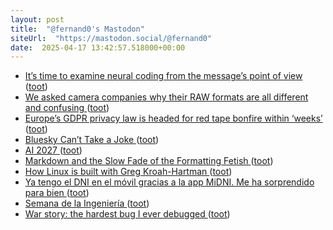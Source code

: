 ```yaml
---
layout: post
title:  "@fernand0's Mastodon"
siteUrl:  "https://mastodon.social/@fernand0"
date:  2025-04-17 13:42:57.518000+00:00
---
```

*  [It’s time to examine neural coding from the message’s point of view ](https://www.thetransmitter.org/neural-coding/its-time-to-examine-neural-coding-from-the-messages-point-of-view) ([toot](https://mastodon.social/@fernand0/114353594532837914))
*  [We asked camera companies why their RAW formats are all different and confusing ](https://www.theverge.com/tech/640119/camera-raw-spec-format-explained-adobe-dng-canon-nikon-sony-fujifil) ([toot](https://mastodon.social/@fernand0/114353292597122429))
*  [Europe’s GDPR privacy law is headed for red tape bonfire within ‘weeks’ ](https://www.politico.eu/article/eu-gdpr-privacy-law-europe-president-ursula-von-der-leyen) ([toot](https://mastodon.social/@fernand0/114353032520066532))
*  [Bluesky Can’t Take a Joke ](https://www.wired.com/story/bluesky-cant-take-a-joke) ([toot](https://mastodon.social/@fernand0/114352872511949244))
*  [AI 2027 ](https://ai-2027.com) ([toot](https://mastodon.social/@fernand0/114352547668587328))
*  [Markdown and the Slow Fade of the Formatting Fetish ](https://ia.net/topics/markdown-and-the-slow-fade-of-the-formatting-fetis) ([toot](https://mastodon.social/@fernand0/114352278816668962))
*  [How Linux is built with Greg Kroah-Hartman ](https://newsletter.pragmaticengineer.com/p/how-linux-is-built-with-greg-kroa) ([toot](https://mastodon.social/@fernand0/114350656401412271))
*  [Ya tengo el DNI en el móvil gracias a la app MiDNI. Me ha sorprendido para bien ](https://www.genbeta.com/a-fondo/tengo-dni-movil-gracias-a-app-midni-me-ha-sorprendido-para-bien-su-diseno-segurida) ([toot](https://mastodon.social/@fernand0/114348837257258914))
*  [Semana de la Ingeniería ](https://avecesunafoto.wordpress.com/2025/04/15/semana-de-la-ingenieria) ([toot](https://mastodon.social/@fernand0/114348725539380091))
*  [War story: the hardest bug I ever debugged ](https://www.clientserver.dev/p/war-story-the-hardest-bug-i-eve) ([toot](https://mastodon.social/@fernand0/114348649495829109))
